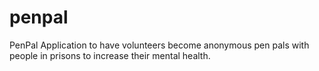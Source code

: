 # penpal
PenPal Application to have volunteers become anonymous pen pals with people in prisons to increase their mental health.
